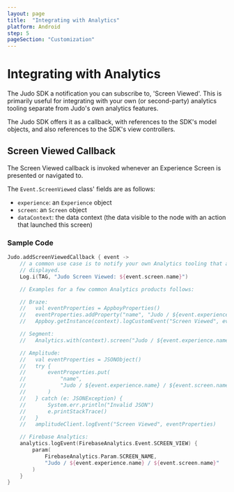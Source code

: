 ```yaml
---
layout: page
title:  "Integrating with Analytics"
platform: Android
step: 5
pageSection: "Customization"
---
```

# Integrating with Analytics

The Judo SDK a notification you can subscribe to, 'Screen Viewed'. This is primarily useful for integrating with your own (or second-party) analytics tooling separate from Judo's own analytics features.

The Judo SDK offers it as a callback, with references to the SDK's model objects, and also references to the SDK's view controllers.

## Screen Viewed Callback

The Screen Viewed callback is invoked whenever an Experience Screen is presented or navigated to.

The `Event.ScreenViewed` class' fields are as follows:

- `experience`: an `Experience` object
- `screen`: an `Screen` object
- `dataContext`: the data context (the data visible to the node with an action that launched this screen)

### Sample Code

```kotlin
Judo.addScreenViewedCallback { event ->
    // a common use case is to notify your own Analytics tooling that a Judo screen has been
    // displayed.
    Log.i(TAG, "Judo Screen Viewed: ${event.screen.name}")

    // Examples for a few common Analytics products follows:

    // Braze:
    //   val eventProperties = AppboyProperties()
    //   eventProperties.addProperty("name", "Judo / ${event.experience.name} / ${event.screen.name}")
    //   Appboy.getInstance(context).logCustomEvent("Screen Viewed", eventProperties)

    // Segment:
    //   Analytics.with(context).screen("Judo / ${event.experience.name} / ${event.screen.name}")

    // Amplitude:
    //   val eventProperties = JSONObject()
    //   try {
    //       eventProperties.put(
    //           "name",
    //           "Judo / ${event.experience.name} / ${event.screen.name}"
    //       )
    //   } catch (e: JSONException) {
    //       System.err.println("Invalid JSON")
    //       e.printStackTrace()
    //   }
    //   amplitudeClient.logEvent("Screen Viewed", eventProperties)

    // Firebase Analytics:
    analytics.logEvent(FirebaseAnalytics.Event.SCREEN_VIEW) {
        param(
            FirebaseAnalytics.Param.SCREEN_NAME,
            "Judo / ${event.experience.name} / ${event.screen.name}"
        )
    }
}
```

